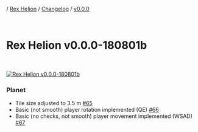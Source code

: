 / [Rex Helion](../../../) / [Changelog](../../) / [v0.0.0](../)

<br>

# Rex Helion v0.0.0-180801b

<br>

[![Rex Helion v0.0.0-180801b](http://img.youtube.com/vi/FMtLO_LkQQE/0.jpg)](http://www.youtube.com/watch?v=FMtLO_LkQQE "Rex Helion v0.0.0-180801b")

### Planet

- Tile size adjusted to 3.5 m [#65](https://github.com/TaidanaKage/RexHelion/issues/65)
- Basic (not smooth) player rotation implemented (QE) [#66](https://github.com/TaidanaKage/RexHelion/issues/66)
- Basic (no checks, not smooth) player movement implemented (WSAD) [#67](https://github.com/TaidanaKage/RexHelion/issues/67)

<br>
<br>
<br>

